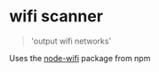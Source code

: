 # wifi scanner

> 'output wifi networks'

Uses the [node-wifi](https://www.npmjs.com/package/node-wifi) package from npm 
